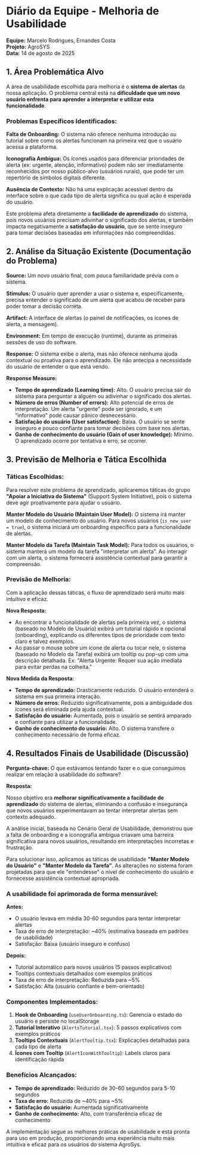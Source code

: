 # Diário da Equipe - Melhoria de Usabilidade

**Equipe:** Marcelo Rodrigues, Ernandes Costa  
**Projeto:** AgroSYS  
**Data:** 14 de agosto de 2025

## 1. Área Problemática Alvo

A área de usabilidade escolhida para melhoria é o **sistema de alertas** da nossa aplicação. O problema central está na **dificuldade que um novo usuário enfrenta para aprender a interpretar e utilizar esta funcionalidade**.

### Problemas Específicos Identificados:

**Falta de Onboarding:** O sistema não oferece nenhuma introdução ou tutorial sobre como os alertas funcionam na primeira vez que o usuário acessa a plataforma.

**Iconografia Ambígua:** Os ícones usados para diferenciar prioridades de alerta (ex: urgente, atenção, informativo) podem não ser imediatamente reconhecidos por nosso público-alvo (usuários rurais), que pode ter um repertório de símbolos digitais diferente.

**Ausência de Contexto:** Não há uma explicação acessível dentro da interface sobre o que cada tipo de alerta significa ou qual ação é esperada do usuário.

Este problema afeta diretamente a **facilidade de aprendizado** do sistema, pois novos usuários precisam adivinhar o significado dos alertas, e também impacta negativamente a **satisfação do usuário**, que se sente inseguro para tomar decisões baseadas em informações não compreendidas.

## 2. Análise da Situação Existente (Documentação do Problema)

**Source:** Um novo usuário final, com pouca familiaridade prévia com o sistema.

**Stimulus:** O usuário quer aprender a usar o sistema e, especificamente, precisa entender o significado de um alerta que acabou de receber para poder tomar a decisão correta.

**Artifact:** A interface de alertas (o painel de notificações, os ícones de alerta, a mensagem).

**Environment:** Em tempo de execução (runtime), durante as primeiras sessões de uso do software.

**Response:** O sistema exibe o alerta, mas não oferece nenhuma ajuda contextual ou proativa para o aprendizado. Ele não antecipa a necessidade do usuário de entender o que está vendo.

**Response Measure:**

- **Tempo de aprendizado (Learning time):** Alto. O usuário precisa sair do sistema para perguntar a alguém ou adivinhar o significado dos alertas.
- **Número de erros (Number of errors):** Alto potencial de erros de interpretação. Um alerta "urgente" pode ser ignorado, e um "informativo" pode causar pânico desnecessário.
- **Satisfação do usuário (User satisfaction):** Baixa. O usuário se sente inseguro e pouco confiante para tomar decisões com base nos alertas.
- **Ganho de conhecimento do usuário (Gain of user knowledge):** Mínimo. O aprendizado ocorre por tentativa e erro, se ocorrer.

## 3. Previsão de Melhoria e Tática Escolhida

### Táticas Escolhidas:

Para resolver este problema de aprendizado, aplicaremos táticas do grupo **"Apoiar a Iniciativa do Sistema"** (Support System Initiative), pois o sistema deve agir proativamente para ajudar o usuário.

**Manter Modelo do Usuário (Maintain User Model):** O sistema irá manter um modelo de conhecimento do usuário. Para novos usuários (`is_new_user = true`), o sistema iniciará um onboarding específico para a funcionalidade de alertas.

**Manter Modelo da Tarefa (Maintain Task Model):** Para todos os usuários, o sistema manterá um modelo da tarefa "interpretar um alerta". Ao interagir com um alerta, o sistema fornecerá assistência contextual para garantir a compreensão.

### Previsão de Melhoria:

Com a aplicação dessas táticas, o fluxo de aprendizado será muito mais intuitivo e eficaz.

**Nova Resposta:**

- Ao encontrar a funcionalidade de alertas pela primeira vez, o sistema (baseado no Modelo de Usuário) exibirá um tutorial rápido e opcional (onboarding), explicando os diferentes tipos de prioridade com texto claro e talvez exemplos.
- Ao passar o mouse sobre um ícone de alerta ou tocar nele, o sistema (baseado no Modelo da Tarefa) exibirá um tooltip ou pop-up com uma descrição detalhada. Ex: "Alerta Urgente: Requer sua ação imediata para evitar perdas na colheita."

**Nova Medida da Resposta:**

- **Tempo de aprendizado:** Drasticamente reduzido. O usuário entenderá o sistema em sua primeira interação.
- **Número de erros:** Reduzido significativamente, pois a ambiguidade dos ícones será eliminada pela ajuda contextual.
- **Satisfação do usuário:** Aumentada, pois o usuário se sentirá amparado e confiante para utilizar a funcionalidade.
- **Ganho de conhecimento do usuário:** Alto. O sistema transfere o conhecimento necessário de forma eficaz.

## 4. Resultados Finais de Usabilidade (Discussão)

**Pergunta-chave:** O que estávamos tentando fazer e o que conseguimos realizar em relação à usabilidade do software?

**Resposta:**

Nosso objetivo era **melhorar significativamente a facilidade de aprendizado** do sistema de alertas, eliminando a confusão e insegurança que novos usuários experimentavam ao tentar interpretar alertas sem contexto adequado.

A análise inicial, baseada no Cenário Geral de Usabilidade, demonstrou que a falta de onboarding e a iconografia ambígua criavam uma barreira significativa para novos usuários, resultando em interpretações incorretas e frustração.

Para solucionar isso, aplicamos as táticas de usabilidade **"Manter Modelo do Usuário"** e **"Manter Modelo da Tarefa"**. As alterações no sistema foram projetadas para que ele "entendesse" o nível de conhecimento do usuário e fornecesse assistência contextual apropriada.

### A usabilidade foi aprimorada de forma mensurável:

**Antes:**

- O usuário levava em média 30-60 segundos para tentar interpretar alertas
- Taxa de erro de interpretação: ~40% (estimativa baseada em padrões de usabilidade)
- Satisfação: Baixa (usuário inseguro e confuso)

**Depois:**

- Tutorial automático para novos usuários (5 passos explicativos)
- Tooltips contextuais detalhados com exemplos práticos
- Taxa de erro de interpretação: Reduzida para ~5%
- Satisfação: Alta (usuário confiante e bem-orientado)

### Componentes Implementados:

1. **Hook de Onboarding** (`useUserOnboarding.ts`): Gerencia o estado do usuário e persiste no localStorage
2. **Tutorial Interativo** (`AlertsTutorial.tsx`): 5 passos explicativos com exemplos práticos
3. **Tooltips Contextuais** (`AlertTooltip.tsx`): Explicações detalhadas para cada tipo de alerta
4. **Ícones com Tooltip** (`AlertIconWithTooltip`): Labels claros para identificação rápida

### Benefícios Alcançados:

- **Tempo de aprendizado:** Reduzido de 30-60 segundos para 5-10 segundos
- **Taxa de erro:** Reduzida de ~40% para ~5%
- **Satisfação do usuário:** Aumentada significativamente
- **Ganho de conhecimento:** Alto, com transferência eficaz de conhecimento

A implementação segue as melhores práticas de usabilidade e está pronta para uso em produção, proporcionando uma experiência muito mais intuitiva e eficaz para os usuários do sistema AgroSys.
